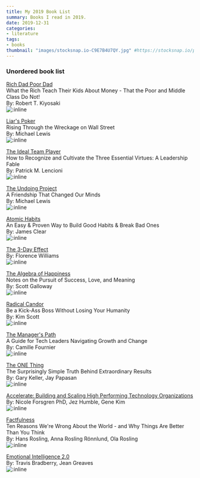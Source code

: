 ```yaml
---
title: My 2019 Book List
summary: Books I read in 2019.
date: 2019-12-31
categories:
- literature
tags:
- books
thumbnail: "images/stocksnap.io-C9E7B4U7QY.jpg" #https://stocksnap.io/photo/C9E7B4U7QY
---
```


### Unordered book list

[Rich Dad Poor Dad](https://www.amazon.com/Rich-Dad-Poor-Teach-Middle/dp/1612680194)
<br>What the Rich Teach Their Kids About Money - That the Poor and Middle Class Do Not!
<br>By: Robert T. Kiyosaki
<br>![:inline](https://m.media-amazon.com/images/I/51AHZGhzZEL._SL500_.jpg)
<br>

[Liar's Poker](https://www.amazon.com/Liars-Poker-25th-Anniversary-Wreckage/dp/0393246108)
<br>Rising Through the Wreckage on Wall Street
<br>By: Michael Lewis
<br>![:inline](https://m.media-amazon.com/images/I/61BvzbbLq0L._SL500_.jpg)
<br>

[The Ideal Team Player](https://www.amazon.com/Ideal-Team-Player-Recognize-Cultivate/dp/1119209595)
<br>How to Recognize and Cultivate the Three Essential Virtues: A Leadership Fable
<br>By: Patrick M. Lencioni
<br>![:inline](https://m.media-amazon.com/images/I/518SzRCF+HL._SL500_.jpg)
<br>

[The Undoing Project](https://www.amazon.com/Undoing-Project-Friendship-Changed-Minds/dp/0393354776)
<br>A Friendship That Changed Our Minds
<br>By: Michael Lewis
<br>![:inline](https://m.media-amazon.com/images/I/51nvb0ypULL._SL500_.jpg)
<br>

[Atomic Habits](https://www.amazon.com/Atomic-Habits-Proven-Build-Break/dp/0735211299)
<br>An Easy & Proven Way to Build Good Habits & Break Bad Ones
<br>By: James Clear
<br>![:inline](https://m.media-amazon.com/images/I/513Y5o-DYtL._SL500_.jpg)
<br>

[The 3-Day Effect](https://www.amazon.com/The-3-Day-Effect/dp/B08DDGKDDS)
<br>By: Florence Williams
<br>![:inline](https://m.media-amazon.com/images/I/51FMMNdwRsL._SL500_.jpg)
<br>

[The Algebra of Happiness](https://www.amazon.com/The-Algebra-of-Happiness-audiobook/dp/B07PMFG3SZ)
<br>Notes on the Pursuit of Success, Love, and Meaning
<br>By: Scott Galloway
<br>![:inline](https://m.media-amazon.com/images/I/41SNHH7bs2L._SL500_.jpg)
<br>

[Radical Candor](https://www.amazon.com/Radical-Candor-Revised-Kick-Ass-Humanity/dp/B07XVQB7XV)
<br>Be a Kick-Ass Boss Without Losing Your Humanity
<br>By: Kim Scott
<br>![:inline](https://m.media-amazon.com/images/I/514VS0190IL._SL500_.jpg)
<br>

[The Manager's Path](https://www.amazon.com/The-Managers-Path-audiobook/dp/B07SV4VDWC)
<br>A Guide for Tech Leaders Navigating Growth and Change
<br>By: Camille Fournier
<br>![:inline](https://m.media-amazon.com/images/I/61ohIdFlPsL._SL500_.jpg)
<br>

[The ONE Thing](https://www.amazon.com/The-ONE-Thing-audiobook/dp/B00FPVS27W)
<br>The Surprisingly Simple Truth Behind Extraordinary Results
<br>By: Gary Keller, Jay Papasan
<br>![:inline](https://m.media-amazon.com/images/I/41JjnANocAL._SL500_.jpg)
<br>

[Accelerate: Building and Scaling High Performing Technology Organizations](https://www.amazon.com/Accelerate-Building-Performing-Technology-Organizations/dp/B07BMBYHXL)
<br>By: Nicole Forsgren PhD, Jez Humble, Gene Kim
<br>![:inline](https://m.media-amazon.com/images/I/51CjXuVck+L._SL500_.jpg)
<br>

[Factfulness](https://www.amazon.com/Factfulness-audiobook/dp/B07BFDCWZP)
<br>Ten Reasons We're Wrong About the World - and Why Things Are Better Than You Think
<br>By: Hans Rosling, Anna Rosling Rönnlund, Ola Rosling
<br>![:inline](https://m.media-amazon.com/images/I/51d+ytjbn7L._SL500_.jpg)
<br>

[Emotional Intelligence 2.0](https://www.amazon.com/Emotional-Intelligence-20-audiobook/dp/B003MSCSD4)
<br>By: Travis Bradberry, Jean Greaves
<br>![:inline](https://m.media-amazon.com/images/I/516gQNbuVUL._SL500_.jpg)
